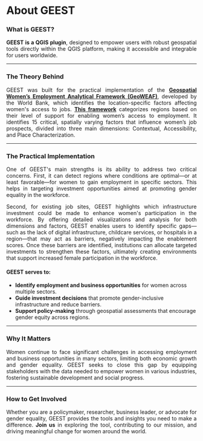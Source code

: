 # About GEEST

### What is GEEST?

<p style="text-align: justify;">
<strong>GEEST is a QGIS plugin</strong>, designed to empower users with robust geospatial tools directly within the QGIS platform, making it accessible and integrable for users worldwide.
</p>

---

### The Theory Behind


<p style="text-align: justify;">
GEEST was built for the practical implementation of the <a href="https://documents1.worldbank.org/curated/en/099121123091527675/pdf/P1792121dc820d04419928140a279022b42.pdf" target="_blank"><strong>Geospatial Women’s Employment Analytical Framework (GeoWEAF)</strong></a>, developed by the World Bank, which identifies the location-specific factors affecting women's access to jobs. <a href="https://github.com/worldbank/GEEST/blob/main/docs/background.md#" target="_blank"><strong>This framework</strong></a> categorizes regions based on their level of support for enabling women’s access to employment. It identifies 15 critical, spatially varying factors that influence women’s job prospects, divided into three main dimensions: Contextual, Accessibility, and Place Characterization.
</p>

---

### The Practical Implementation

<p style="text-align: justify;">
One of GEEST's main strengths is its ability to address two critical concerns. First, it can detect regions where conditions are optimal—or at least favorable—for women to gain employment in specific sectors. This helps in targeting investment opportunities aimed at promoting gender equality in the workforce.  
</p> 
<p style="text-align: justify;">
Second, for existing job sites, GEEST highlights which infrastructure investment could be made to enhance women's participation in the workforce. By offering detailed visualizations and analysis for both dimensions and factors, GEEST enables users to identify specific gaps—such as the lack of digital infrastructure, childcare services, or hospitals in a region—that may act as barriers, negatively impacting the enablement scores. Once these barriers are identified, institutions can allocate targeted investments to strengthen these factors, ultimately creating environments that support increased female participation in the workforce.  
</p> 

#### GEEST serves to:
- <strong>Identify employment and business opportunities</strong> for women across multiple sectors.
- <strong>Guide investment decisions</strong> that promote gender-inclusive infrastructure and reduce barriers.
- <strong>Support policy-making</strong> through geospatial assessments that encourage gender equity across regions.

---

### Why It Matters

<p style="text-align: justify;">
Women continue to face significant challenges in accessing employment and business opportunities in many sectors, limiting both economic growth and gender equality. GEEST seeks to close this gap by equipping stakeholders with the data needed to empower women in various industries, fostering sustainable development and social progress.
</p>

---

### How to Get Involved

<p style="text-align: justify;">
Whether you are a policymaker, researcher, business leader, or advocate for gender equality, GEEST provides the tools and insights you need to make a difference. <strong>Join us</strong> in exploring the tool, contributing to our mission, and driving meaningful change for women around the world.
</p>
